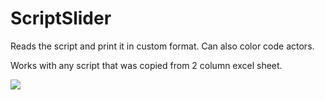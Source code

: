 # ScriptSlider

Reads the script and print it in custom format.
Can also color code actors.

Works with any script that was copied from 2 column excel sheet.

![](script_slider_gif.gif)
